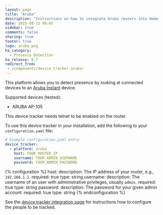 ```yaml
---
layout: page
title: "Aruba"
description: "Instructions on how to integrate Aruba routers into Home Assistant."
date: 2015-08-31 08:45
sidebar: true
comments: false
sharing: true
footer: true
logo: aruba.png
ha_category:
  - Presence Detection
ha_release: 0.7
redirect_from:
 - /components/device_tracker.aruba/
---
```



This platform allows you to detect presence by looking at connected devices to an [Aruba Instant](http://www.arubanetworks.com/products/networking/aruba-instant/) device.

Supported devices (tested):

- ARUBA AP-105

<div class='note warning'>
This device tracker needs telnet to be enabled on the router.
</div>

To use this device tracker in your installation, add the following to your `configuration.yaml` file:

```yaml
# Example configuration.yaml entry
device_tracker:
  - platform: aruba
    host: YOUR_ROUTER_IP
    username: YOUR_ADMIN_USERNAME
    password: YOUR_ADMIN_PASSWORD
```

{% configuration %}
host:
  description: The IP address of your router, e.g., `192.168.1.1`.
  required: true
  type: string
username:
  description: The username of an user with administrative privileges, usually `admin`.
  required: true
  type: string
password:
  description: The password for your given admin account.
  required: true
  type: string
{% endconfiguration %}

See the [device tracker integration page](/components/device_tracker/) for instructions how to configure the people to be tracked.
